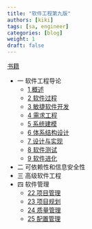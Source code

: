 ```yaml
---
title: "软件工程第九版"
authors: [kiki]
tags: [sa, engineer]
categories: [blog]
weight: 1
draft: false
---
```


[书籍](https://www.pearson.com/us/higher-education/product/Sommerville-Software-Engineering-9th-Edition/9780137035151.html)

- 一 软件工程导论
  - [1 概述](./1-introduction.md)
  - [2 软件过程](./2-software-process.md)
  - [3 敏捷软件开发](./3-agile-software-development.md)
  - [4 需求工程](./4-requirement-engineering.md)
  - [5 系统建模](./5-system-modeling.md)
  - [6 体系结构设计](./6-architectural-design.md)
  - [7 设计与实现](./7-design-and-implementation.md)
  - [8 软件测试](./8-software-testing.md)
  - [9 软件进化](./9-software-evolution.md)
- 二 可依赖性和信息安全性
- 三 高级软件工程
- 四 软件管理
  - [22 项目管理](./22-project-management.md)
  - [23 项目规划](./23-project-planning.md)
  - [24 质量管理](./24-quality-management.md)
  - [25 配置管理](./25-configuration-management.md)
